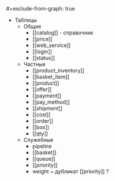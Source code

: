 #+exclude-from-graph: true

- Таблицы
	- Общие
		- [[catalog]] - справочник
		- [[price]]
		- [[web_service]]
		- [[login]]
		- [[status]]
	- Частные
		- [[product_inventory]]
		- [[basket_item]]
		- [[product]]
		- [[offer]]
		- [[payment]]
		- [[pay_method]]
		- [[shipment]]
		- [[cost]]
		- [[order]]
		- [[box]]
		- [[qty]]
	- Служебные
		- pipeline
		- [[basket]]
		- [[queue]]
		- [[priority]]
		- weight ~ дубликат [[priority]] ?